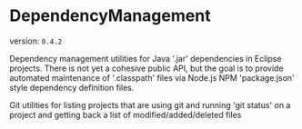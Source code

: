 DependencyManagement
==============
version: `0.4.2`

Dependency management utilities for Java '.jar' dependencies in Eclipse projects. 
There is not yet a cohesive public API, but the goal is to provide automated maintenance of '.classpath' files via Node.js NPM 'package.json' style dependency definition files.

Git utilities for listing projects that are using git and running 'git status' on a project and getting back a list of modified/added/deleted files
